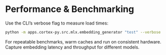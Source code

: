 # Performance & Benchmarking

Use the CLI’s verbose flag to measure load times:
```bash
python -m apps.cortex-py.src.mlx.embedding_generator "test" --verbose
```
For repeatable benchmarks, warm caches and run on consistent hardware. Capture embedding latency and throughput for different models.
